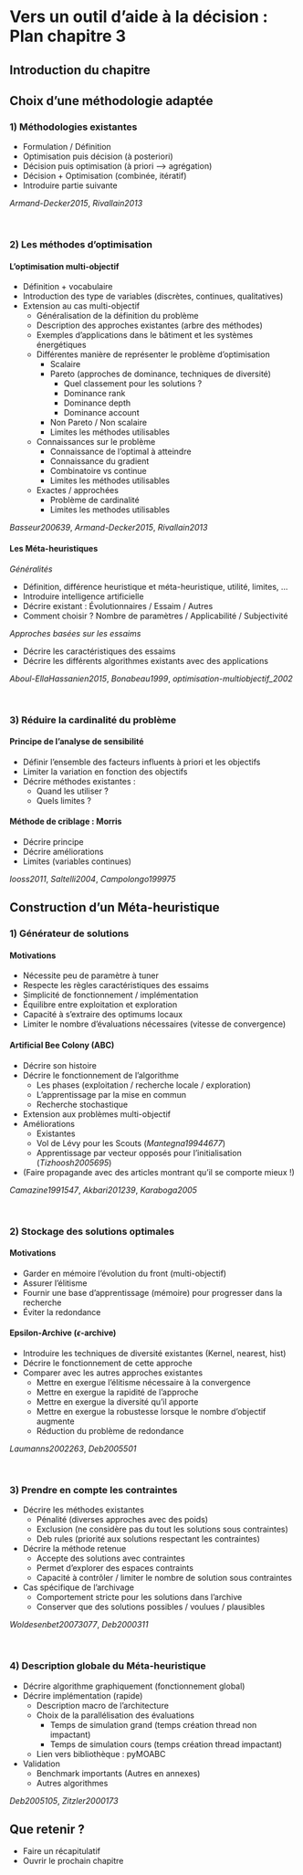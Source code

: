 # Vers un outil d’aide à la décision : Plan chapitre 3

## Introduction du chapitre

## Choix d’une méthodologie adaptée
### 1) Méthodologies existantes
  - Formulation / Définition
  - Optimisation puis décision (à posteriori)
  - Décision puis optimisation (à priori --> agrégation)
  - Décision + Optimisation (combinée, itératif)
  - Introduire partie suivante

_Armand-Decker2015_, _Rivallain2013_

<br/>

### 2) Les méthodes d’optimisation
#### L’optimisation multi-objectif
  - Définition + vocabulaire
  - Introduction des type de variables (discrètes, continues, qualitatives)
  - Extension au cas multi-objectif
    - Généralisation de la définition du problème
    - Description des approches existantes (arbre des méthodes)
    - Exemples d’applications dans le bâtiment et les systèmes énergétiques
    - Différentes manière de représenter le problème d’optimisation
        - Scalaire
        - Pareto (approches de dominance, techniques de diversité)
            - Quel classement pour les solutions ?
            - Dominance rank
            - Dominance depth
            - Dominance account
        - Non Pareto / Non scalaire
        - Limites les méthodes utilisables
    - Connaissances sur le problème
        - Connaissance de l’optimal à atteindre
        - Connaissance du gradient
        - Combinatoire vs continue
        - Limites les méthodes utilisables
    - Exactes / approchées
        - Problème de cardinalité
        - Limites les methodes utilisables

_Basseur200639_, _Armand-Decker2015_, _Rivallain2013_

#### Les Méta-heuristiques

_Généralités_

  - Définition, différence heuristique et méta-heuristique, utilité, limites, ...
  - Introduire intelligence artificielle
  - Décrire existant : Évolutionnaires / Essaim / Autres
  - Comment choisir ? Nombre de paramètres / Applicabilité / Subjectivité

_Approches basées sur les essaims_

  - Décrire les caractéristiques des essaims
  - Décrire les différents algorithmes existants avec des applications

_Aboul-EllaHassanien2015_, _Bonabeau1999_, _optimisation-multiobjectif_2002_

<br/>

### 3) Réduire la cardinalité du problème
#### Principe de l’analyse de sensibilité
  - Définir l’ensemble des facteurs influents à priori et les objectifs
  - Limiter la variation en fonction des objectifs
  - Décrire méthodes existantes :
    - Quand les utiliser ?
    - Quels limites ?

#### Méthode de criblage : Morris
  - Décrire principe
  - Décrire améliorations
  - Limites (variables continues)

_Iooss2011_, _Saltelli2004_, _Campolongo199975_


## Construction d’un Méta-heuristique
### 1) Générateur de solutions
#### Motivations
  - Nécessite peu de paramètre à tuner
  - Respecte les règles caractéristiques des essaims
  - Simplicité de fonctionnement / implémentation
  - Équilibre entre exploitation et exploration
  - Capacité à s’extraire des optimums locaux
  - Limiter le nombre d’évaluations nécessaires (vitesse de convergence)

#### Artificial Bee Colony (ABC)
  - Décrire son histoire
  - Décrire le fonctionnement de l’algorithme
    - Les phases (exploitation / recherche locale / exploration)
    - L’apprentissage par la mise en commun
    - Recherche stochastique
  - Extension aux problèmes multi-objectif
  - Améliorations
    - Existantes
    - Vol de Lévy pour les Scouts (_Mantegna19944677_)
    - Apprentissage par vecteur opposés pour l’initialisation (_Tizhoosh2005695_)
  - (Faire propagande avec des articles montrant qu’il se comporte mieux !)

_Camazine1991547_, _Akbari201239_, _Karaboga2005_

<br/>

### 2) Stockage des solutions optimales
#### Motivations
  - Garder en mémoire l’évolution du front (multi-objectif)
  - Assurer l’élitisme
  - Fournir une base d’apprentissage (mémoire) pour progresser dans la recherche
  - Éviter la redondance

#### Epsilon-Archive ($\epsilon$-archive)
  - Introduire les techniques de diversité existantes (Kernel, nearest, hist)
  - Décrire le fonctionnement de cette approche
  - Comparer avec les autres approches existantes
    - Mettre en exergue l’élitisme nécessaire à la convergence
    - Mettre en exergue la rapidité de l’approche
    - Mettre en exergue la diversité qu’il apporte
    - Mettre en exergue la robustesse lorsque le nombre d’objectif augmente
    - Réduction du problème de redondance


_Laumanns2002263_, _Deb2005501_

<br/>


### 3) Prendre en compte les contraintes
  - Décrire les méthodes existantes
    - Pénalité (diverses approches avec des poids)
    - Exclusion (ne considère pas du tout les solutions sous contraintes)
    - Deb rules (priorité aux solutions respectant les contraintes)
  - Décrire la méthode retenue
    - Accepte des solutions avec contraintes
    - Permet d’explorer des espaces contraints
    - Capacité à contrôler / limiter le nombre de solution sous contraintes
  - Cas spécifique de l’archivage
    - Comportement stricte pour les solutions dans l’archive
    - Conserver que des solutions possibles / voulues / plausibles

_Woldesenbet20073077_, _Deb2000311_

<br/>

### 4) Description globale du Méta-heuristique
  - Décrire algorithme graphiquement (fonctionnement global)
  - Décrire implémentation (rapide)
    - Description macro de l’architecture
    - Choix de la parallélisation des évaluations
        - Temps de simulation grand (temps création thread non impactant)
        - Temps de simulation cours (temps création thread impactant)
    - Lien vers bibliothèque : pyMOABC
  - Validation
    - Benchmark importants (Autres en annexes)
    - Autres algorithmes

_Deb2005105_, _Zitzler2000173_

## Que retenir ?
  - Faire un récapitulatif
  - Ouvrir le prochain chapitre
